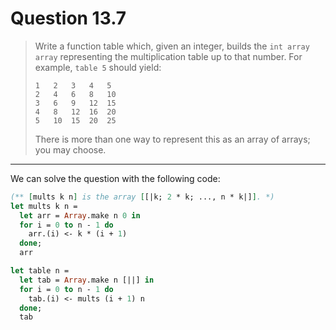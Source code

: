 # Question 13.7

> Write a function table which, given an integer, builds the `int array array` representing the multiplication table up to that number.
> For example, `table 5` should yield:
> ```text
> 1   2   3   4   5
> 2   4   6   8   10
> 3   6   9   12  15
> 4   8   12  16  20
> 5   10  15  20  25
> ```
> There is more than one way to represent this as an array of arrays; you may choose.

---

We can solve the question with the following code:
```ocaml
(** [mults k n] is the array [[|k; 2 * k; ..., n * k|]]. *)
let mults k n =
  let arr = Array.make n 0 in
  for i = 0 to n - 1 do
    arr.(i) <- k * (i + 1)
  done;
  arr

let table n =
  let tab = Array.make n [||] in
  for i = 0 to n - 1 do
    tab.(i) <- mults (i + 1) n
  done;
  tab
```
